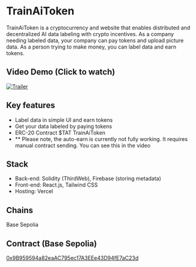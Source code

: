 # TrainAiToken

TrainAiToken is a cryptocurrency and website that enables distributed and decentralized AI data labeling with crypto incentives. As a company needing labeled data, your company can pay tokens and upload picture data. As a person trying to make money, you can label data and earn tokens.

## Video Demo (Click to watch)
[![Trailer](https://github.com/user-attachments/assets/717f9686-78e1-4c9e-84ec-575a6db7996a)](https://youtu.be/8BLInsdv9VU)


## Key features

- Label data in simple UI and earn tokens
- Get your data labeled by paying tokens
- ERC-20 Contract $TAT TrainAiToken
- ** Please note, the auto-earn is currently not fully working. It requires manual contract sending. You can see this in the video

## Stack

- Back-end: Solidity (ThirdWeb), Firebase (storing metadata)
- Front-end: React.js, Tailwind CSS
- Hosting: Vercel

## Chains

Base Sepolia

## Contract (Base Sepolia)

[0x9B959594a82eaAC795ec17A3EEe43D94fE7aC23d](https://sepolia.basescan.org/address/0x9B959594a82eaAC795ec17A3EEe43D94fE7aC23d)




